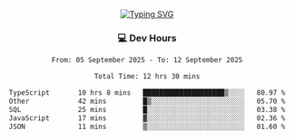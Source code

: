 
<div align="center">
  <a href="https://git.io/typing-svg"><img src="https://readme-typing-svg.demolab.com?font=Fira+Code&size=30&pause=1000&color=33F7F5&center=true&vCenter=true&width=435&lines=Hi+there+%F0%9F%91%8B+I+am+AirboZH+;Welcome+to+my+Github" alt="Typing SVG" /></a>

<h3>💻 Dev Hours</h3>
<!--START_SECTION:waka-->

```txt
From: 05 September 2025 - To: 12 September 2025

Total Time: 12 hrs 30 mins

TypeScript       10 hrs 8 mins   ████████████████████▒░░░░   80.97 %
Other            42 mins         █▒░░░░░░░░░░░░░░░░░░░░░░░   05.70 %
SQL              25 mins         █░░░░░░░░░░░░░░░░░░░░░░░░   03.38 %
JavaScript       17 mins         ▓░░░░░░░░░░░░░░░░░░░░░░░░   02.36 %
JSON             11 mins         ▒░░░░░░░░░░░░░░░░░░░░░░░░   01.60 %
```

<!--END_SECTION:waka-->
</div>  
